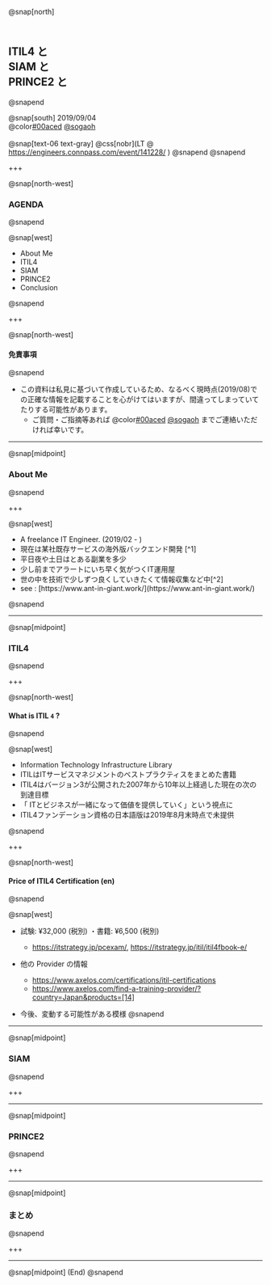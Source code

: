 @snap[north]
## <br>ITIL4 と<br>SIAM と<br>PRINCE2 と
@snapend

@snap[south]
2019/09/04  
@color[#00aced](@fa[twitter-square]) [@sogaoh](http://twitter.com/sogaoh)
<br>
<br>
@snap[text-06 text-gray]
@css[nobr](LT @ https://engineers.connpass.com/event/141228/ )
@snapend
@snapend

+++

@snap[north-west]
### AGENDA
@snapend

@snap[west]
<ul>
<li>About Me</li>
<li>ITIL4</li>
<li>SIAM</li>
<li>PRINCE2</li>
<li>Conclusion</li>
</ul>
@snapend

+++

@snap[north-west]
#### 免責事項
@snapend

- この資料は私見に基づいて作成しているため、なるべく現時点(2019/08)での正確な情報を記載することを心がけてはいますが、間違ってしまっていてたりする可能性があります。
    - ご質問・ご指摘等あれば @color[#00aced](@fa[twitter-square]) [@sogaoh](http://twitter.com/sogaoh) までご連絡いただければ幸いです。

---

@snap[midpoint]
### About Me
@snapend

+++ 

@snap[west]
<ul>
<li>A freelance IT Engineer. (2019/02 - )</li>
<li>現在は某社既存サービスの海外版バックエンド開発 [^1]</li>
<li>平日夜や土日はとある副業を多少</li>
<li>少し前までアラートにいち早く気がつくIT運用屋</li>
<li>世の中を技術で少しずつ良くしていきたくて情報収集など中[^2]</li>
<li>see : [https://www.ant-in-giant.work/](https://www.ant-in-giant.work/)</li>
</ul>
@snapend

---

@snap[midpoint]
### ITIL4
@snapend

+++ 

@snap[north-west]
#### What is ITIL `4` ? 
@snapend

@snap[west]
<ul>
<li>Information Technology Infrastructure Library</li>
<li>ITILはITサービスマネジメントのベストプラクティスをまとめた書籍</li>
<li>ITIL4はバージョン3が公開された2007年から10年以上経過した現在の次の到達目標</li>
<li>「 ITとビジネスが一緒になって価値を提供していく」という視点に</li>
<li>ITIL4ファンデーション資格の日本語版は2019年8月末時点で未提供</li>
</ul>
@snapend

+++

@snap[north-west]
#### Price of ITIL4 Certification (en)
@snapend

@snap[west]
- 試験:  ¥32,000 (税別) ・書籍: ¥6,500  (税別) 
    - https://itstrategy.jp/pcexam/, https://itstrategy.jp/itil/itil4fbook-e/

-  他の Provider の情報
    - https://www.axelos.com/certifications/itil-certifications
    - https://www.axelos.com/find-a-training-provider/?country=Japan&products=[14]

- 今後、変動する可能性がある模様
@snapend

---

@snap[midpoint]
### SIAM
@snapend

+++ 


---

@snap[midpoint]
### PRINCE2
@snapend

+++ 


---

@snap[midpoint]
### まとめ
@snapend

+++ 


---

@snap[midpoint]
(End)
@snapend
